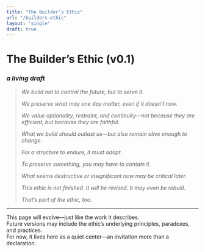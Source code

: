 ```yaml
---
title: "The Builder’s Ethic"
url: "/builders-ethic"
layout: "single"
draft: true
---
```


# The Builder’s Ethic (v0.1)
### _a living draft_

> *We build not to control the future, but to serve it.*  
>  
> *We preserve what may one day matter, even if it doesn’t now.*  
>  
> *We value optionality, restraint, and continuity—not because they are efficient, but because they are faithful.*  
>  
> *What we build should outlast us—but also remain alive enough to change.*  
>
> *For a structure to endure, it must adapt.*
>
> *To preserve something, you may have to contain it.*
>
> *What seems destructive or insignificant now may be critical later.*
>  
> *This ethic is not finished. It will be revised. It may even be rebuilt.*  
>  
> *That’s part of the ethic, too.*

---

This page will evolve—just like the work it describes.  
Future versions may include the ethic’s underlying principles, paradoxes, and practices.  
For now, it lives here as a quiet center—an invitation more than a declaration.
